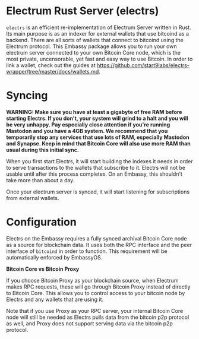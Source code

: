 # Electrum Rust Server (electrs)

`electrs` is an efficient re-implementation of Electrum Server written in Rust. Its main purpose is as an indexer for external wallets that use bitcoind as a backend. There are all sorts of wallets that connect to bitcoind using the Electrum protocol. This Embassy package allows you to run your own electrum server connected to your own Bitcoin Core node, which is the most private, uncensorable, yet fast and easy way to use Bitcoin.
In order to link a wallet, check out the guides at https://github.com/start9labs/electrs-wrapper/tree/master/docs/wallets.md.
# Syncing

**WARNING: Make sure you have at least a gigabyte of free RAM before starting Electrs. If you don't, your system will grind to a halt and you will be very unhappy. Pay especially close attention if you're running Mastodon and you have a 4GB system. We recommend that you temporarily stop any services that use lots of RAM, especially Mastodon and Synapse. Keep in mind that Bitcoin Core will also use more RAM than usual during this initial sync.**

When you first start Electrs, it will start building the indexes it needs in order to serve transactions to the wallets that subscribe to it. Electrs will not be usable until after this process completes. On an Embassy, this shouldn't take more than about a day.

Once your electrum server is synced, it will start listening for subscriptions from external wallets.

# Configuration

Electrs on the Embassy requires a fully synced archival Bitcoin Core node as a source for blockchain data. It uses both the RPC interface and the peer interface of `bitcoind` in order to function. This requirement will be automatically enforced by EmbassyOS.

**Bitcoin Core vs Bitcoin Proxy**

If you choose Bitcoin Proxy as your blockchain source, when Electrum makes RPC requests, these will go through Bitcoin Proxy instead of directly to Bitcoin Core. This allows you to control access to your bitcoin node by Electrs and any wallets that are using it.

Note that if you use Proxy as your RPC server, your internal Bitcoin Core node will still be needed as Electrs pulls data from the bitcoin p2p protocol as well, and Proxy does not support serving data via the bitcoin p2p protocol.
